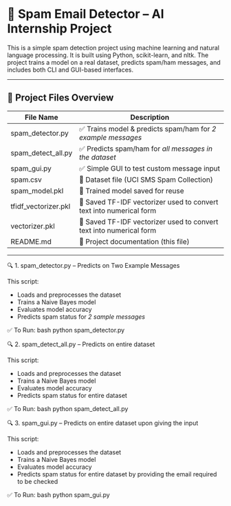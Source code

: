 # 📧 Spam Email Detector – AI Internship Project

This is a simple spam detection project using machine learning and natural language processing. It is built using Python, scikit-learn, and nltk. The project trains a model on a real dataset, predicts spam/ham messages, and includes both CLI and GUI-based interfaces.

---

## 📁 Project Files Overview

| File Name              | Description                                                                 |
|------------------------|-----------------------------------------------------------------------------|
| spam_detector.py     | ✅ Trains model & predicts spam/ham for *2 example messages*              |
| spam_detect_all.py   | ✅ Predicts spam/ham for *all messages in the dataset*                    |
| spam_gui.py           | ✅ Simple GUI to test custom message input                                  |
| spam.csv             | 📄 Dataset file (UCI SMS Spam Collection)                                   |
| spam_model.pkl       | 💾 Trained model saved for reuse                                            |
| tfidf_vectorizer.pkl | 💾 Saved TF-IDF vectorizer used to convert text into numerical form         | --> for gui
| vectorizer.pkl | 💾 Saved TF-IDF vectorizer used to convert text into numerical form         | --> for remaining 2 programs
| README.md            | 📘 Project documentation (this file)                                        |

---

 🔍 1. spam_detector.py – Predicts on Two Example Messages

This script:

- Loads and preprocesses the dataset
- Trains a Naive Bayes model
- Evaluates model accuracy
- Predicts spam status for *2 sample messages*

 ✅ To Run:
bash
python spam_detector.py


 🔍 2. spam_detect_all.py – Predicts on entire dataset

This script:

- Loads and preprocesses the dataset
- Trains a Naive Bayes model
- Evaluates model accuracy
- Predicts spam status for entire dataset

 ✅ To Run:
bash
python spam_detect_all.py

🔍 3. spam_gui.py – Predicts on entire dataset upon giving the input

This script:

- Loads and preprocesses the dataset
- Trains a Naive Bayes model
- Evaluates model accuracy
- Predicts spam status for entire dataset by providing the email required to be checked

 ✅ To Run:
bash
python spam_gui.py 
